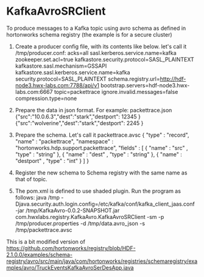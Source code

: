 # KafkaAvroSRClient 
To produce messages to a Kafka topic using avro schema as defined in hortonworks schema registry (the example is for a secure cluster)

1. Create a producer config file, with its contents like below. let's call it /tmp/producer.conf:
acks=all
sasl.kerberos.service.name=kafka
zookeeper.set.acl=true
kafkastore.security.protocol=SASL_PLAINTEXT
kafkastore.sasl.mechanism=GSSAPI
kafkastore.sasl.kerberos.service.name=kafka
security.protocol=SASL_PLAINTEXT
schema.registry.url=http://hdf-node3.hwx-labs.com:7788/api/v1
bootstrap.servers=hdf-node3.hwx-labs.com:6667
topic=packettrace
ignore.invalid.messages=false
compression.type=none

2. Prepare the data in json format. For example:  packettrace.json
{"src":"10.0.6.3","dest":"stark","destport": 12345 }
{"src":"wolverine","dest":"stark","destport": 2245 }

3. Prepare the schema. Let's call it packettrace.avsc
{
   "type" : "record",
   "name" : "packettrace",
   "namespace" : "hortonworks.hdp.support.packettrace",
   "fields" : [
      { "name" : "src" , "type" : "string" },
      { "name" : "dest" , "type" : "string" },
      { "name" : "destport" , "type" : "int" }
   ]
}

4. Register the new schema to Schema registry with the same name as that of topic.

5. The pom.xml is defined to use shaded plugin. Run the program as follows:
java /tmp -Djava.security.auth.login.config=/etc/kafka/conf/kafka_client_jaas.conf -jar /tmp/KafkaAvro-0.0.2-SNAPSHOT.jar com.hwxlabs.registry.KafkaAvro.KafkaAvroSRClient -sm -p /tmp/producer.properties -d /tmp/data.avro_json -s /tmp/packettrace.avsc

This is a bit modified version of https://github.com/hortonworks/registry/blob/HDF-2.1.0.0/examples/schema-registry/avro/src/main/java/com/hortonworks/registries/schemaregistry/examples/avro/TruckEventsKafkaAvroSerDesApp.java
